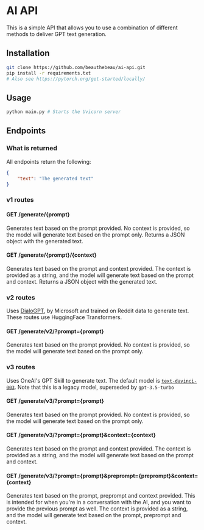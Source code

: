 # AI API
This is a simple API that allows you to use a combination of different methods to deliver GPT text generation.

## Installation
```bash
git clone https://github.com/beauthebeau/ai-api.git
pip install -r requirements.txt
# Also see https://pytorch.org/get-started/locally/
```

## Usage
```bash
python main.py # Starts the Uvicorn server
```

## Endpoints

### What is returned
All endpoints return the following:
```json
{
    "text": "The generated text"
}
```



### v1 routes

#### GET /generate/{prompt}
Generates text based on the prompt provided.
No context is provided, so the model will generate text based on the prompt only.
Returns a JSON object with the generated text. 


#### GET /generate/{prompt}/{context}
Generates text based on the prompt and context provided.
The context is provided as a string, and the model will generate text based on the prompt and context.
Returns a JSON object with the generated text. 


### v2 routes

Uses [DialoGPT](https://huggingface.co/microsoft/DialoGPT-medium), by Microsoft and trained on Reddit data to generate 
text. These routes use HuggingFace Transformers.

#### GET /generate/v2/?prompt={prompt}
Generates text based on the prompt provided.
No context is provided, so the model will generate text based on the prompt only.


### v3 routes

Uses OneAI's GPT Skill to generate text. The default model is [`text-davinci-003`](https://platform.openai.com/docs/models/gpt-3-5).
Note that this is a legacy model, superseded by `gpt-3.5-turbo`

#### GET /generate/v3/?prompt={prompt}
Generates text based on the prompt provided.
No context is provided, so the model will generate text based on the prompt only.


#### GET /generate/v3/?prompt={prompt}&context={context}
Generates text based on the prompt and context provided.
The context is provided as a string, and the model will generate text based on the prompt and context.


#### GET /generate/v3/?prompt={prompt}&preprompt={preprompt}&context={context}
Generates text based on the prompt, preprompt and context provided.
This is intended for when you're in a conversation with the AI, and you want to provide the previous prompt as well.
The context is provided as a string, and the model will generate text based on the prompt, preprompt and context.

